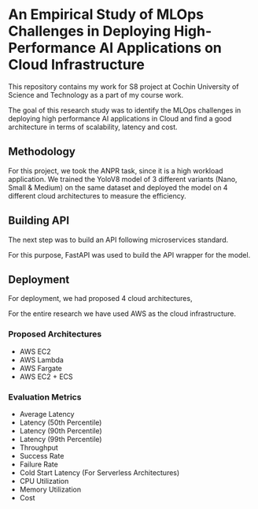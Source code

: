 # An Empirical Study of MLOps Challenges in Deploying High-Performance AI Applications on Cloud Infrastructure
This repository contains my work for S8 project at Cochin University of Science and Technology as a part of my course work.

The goal of this research study was to identify the MLOps challenges in deploying high performance AI applications in Cloud and find a good architecture in terms of scalability, latency and cost.

## Methodology
For this project, we took the ANPR task, since it is a high workload application. We trained the YoloV8 model of 3 different variants (Nano, Small & Medium) on the same dataset and deployed the model on 4 different cloud architectures to measure the efficiency.

## Building API
The next step was to build an API following microservices standard. 

For this purpose, FastAPI was used to build the API wrapper for the model.

## Deployment
For deployment, we had proposed 4 cloud architectures,

For the entire research we have used AWS as the cloud infrastructure.

### Proposed Architectures
- AWS EC2
- AWS Lambda
- AWS Fargate
- AWS EC2 + ECS

### Evaluation Metrics
- Average Latency
- Latency (50th Percentile)
- Latency (90th Percentile)
- Latency (99th Percentile)
- Throughput
- Success Rate
- Failure Rate
- Cold Start Latency (For Serverless Architectures)
- CPU Utilization
- Memory Utilization
- Cost

